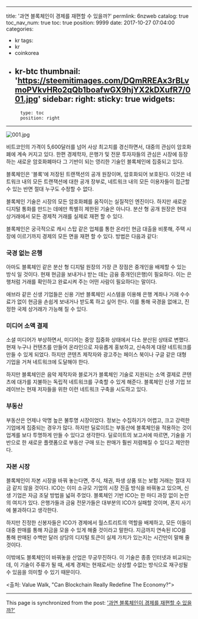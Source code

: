 
---
title: '과연 블록체인이 경제를 재편할 수 있을까?'
permlink: 6nzweb
catalog: true
toc_nav_num: true
toc: true
position: 9999
date: 2017-10-27 07:04:00
categories:
- kr
tags:
- kr
- coinkorea
- kr-btc
thumbnail: 'https://steemitimages.com/DQmRREAx3rBLvmoPVkvHRo2qQb1boafwGX9hjYX2kDXufR7/001.jpg'
sidebar:
    right:
        sticky: true
widgets:
    -
        type: toc
        position: right
---


![001.jpg](https://steemitimages.com/DQmRREAx3rBLvmoPVkvHRo2qQb1boafwGX9hjYX2kDXufR7/001.jpg)


비트코인의 가격이 5,600달러를 넘어 사상 최고치를 경신하면서, 대중의 관심이 암호화폐에 계속 커지고 있다.    한편 경제학자, 은행가 및 전문 투자자들의 관심은 시장에 등장하는 새로운 암호화폐마다 그 기반이 되는 영리한 기술인 블록체인에 집중되고 있다.

블록체인은 '블록'에 저장된 트랜잭션의 공개 원장이며, 암호화되어 보호된다.  이것은 네트워크 내의 모든 트랜잭션에 대한 공개 장부로, 네트워크 내의 모든 이용자들이 접근할 수 있는 반면 절대 누구도 수정할 수 없다. 

블록체인 기술은 시장의 모든 암호화폐를 움직이는 실질적인 엔진이다.  하지만 새로운 디지털 통화를 만드는 데에만 특별히 제한된 기술은 아니다.  분산 형 공개 원장은 현대 상거래에서 모든 경제적 거래를 실제로 재편 할 수 있다.

블록체인은 궁극적으로 캐시 스탑 같은 업체를 통한 온라인 현금 대출을 비롯해, 주택 시장에 이르기까지 경제의 모든 면을 재편 할 수 있다. 방법은 다음과 같다:

### 국경 없는 은행

아마도 블록체인 같은 분산 형 디지털 원장의 가장 큰 장점은 중개인을 배제할 수 있는 방식  일 것이다. 현재 현금을 보내거나 받는 데는 금융 중개인(은행)이 필요하다.  이는 은행처럼 거래를 확인하고 완료시켜 주는 어떤 사람이 필요하다는 말이다.  

애브라 같은 신생 기업들은 신용 기반 블록체인 시스템을 이용해 은행 계좌나 거래 수수료가 없이 현금을 손쉽게 보내거나 받도록 하고 싶어 한다.  이를 통해 국경을 없애고, 진정한 국제 상거래가 가능해 질 수 있다. 

### 미디어 소액 결제

소셜 미디어가 부상하면서, 미디어는 중앙 집중화 상태에서 다소 분산된 상태로 변했다. 현재 누구나 컨텐츠를 만들어 온라인으로 자유롭게 홍보하고, 신속하게 대량 네트워크를 만들 수 있게 되었다.  하지만 콘텐츠 제작자와 광고주는 페이스 북이나 구글 같은 대형 기업을 거쳐 네트워크에 도달해야 한다. 

하지만 블록체인은 음악 제작자와 블로거가 블록체인 기술로 지원되는 소액 결제로 콘텐츠에 대가를 지불하는 독립적 네트워크를 구축할 수 있게 해준다.  블록체인 신생 기업 브레이브는 현재 저자들을 위한 이런 네트워크 구축을 시도하고 있다. 

### 부동산

부동산은 언제나 악명 높은 불투명 시장이었다. 정보는 수집하기가 어렵고, 크고 강력한 기업에게 집중되는 경우가 많다.  하지만 딜로이트는 부동산에 블록체인을 적용하는 것이 업계를 보다 투명하게 만들 수 있다고 생각한다.  딜로이트의 보고서에 따르면, 기술을 기반으로 한 새로운 플랫폼으로 부동산 구매 또는 판매가 훨씬 저렴해질 수 있다고 제안한다.

### 자본 시장

블록체인이 자본 시장을 바꿔 놓는다면, 주식, 채권, 파생 상품 또는 보험 거래는 절대 지금 같지 않을 것이다.  ICO는 이미 소규모 기업의 시장 진출 방식을 바꿔놓고 있으며, 신생 기업은 자금 조달 방법을 넓혀 주었다.  블록체인 기반 ICO는 한 마디 과장 없이 논란의 여지가 있다. 은행가들과 금융 전문가들은 대부분의 ICO가 실패할 것이며, 폰지 사기에  불과하다고 생각한다.  

하지만 진정한 신봉자들은 ICO가 경제에서 월스트리트의 역할을 배제하고, 모든 이들이 대중 판매를 통해 자금을 모을 수 있게 해줄 것이라고 말한다. 지금까지 연속된 ICO를 통해 판매된 수백만 달러 상당의 디지털 토큰이 실제 가치가 있는지는 시간만이 말해 줄 것이다. 

이밖에도 블록체인이 바꿔놓을 산업은 무궁무진하다. 이 기술은 종종 인터넷과 비교되는데, 이 기술이 주류가 될 때, 세계 경제는 현재로서는 상상할 수없는 방식으로 재구성될 수 있음을 의미할 수 있기 때문이다. 

<출처: Value Walk, "Can Blockchain Really Redefine The Economy?">

- - -

This page is synchronized from the post: ['과연 블록체인이 경제를 재편할 수 있을까?'](https://steemit.com/@pius.pius/6nzweb)
